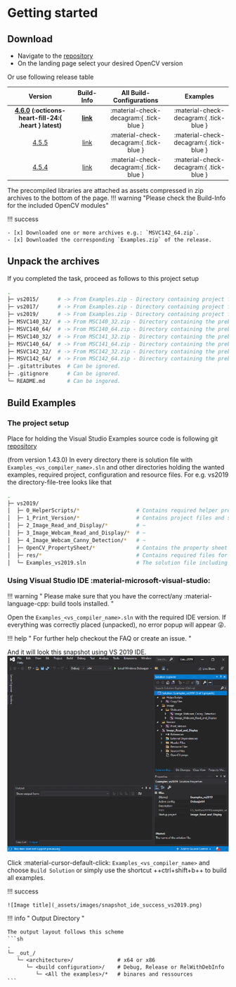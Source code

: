 # Getting started

## Download

- Navigate to the [repository](https://github.com/thommyho/Cpp-OpenCV-Windows-PreBuilts)
- On the landing page select your desired OpenCV version

Or use following release table

|                                                                Version                                                                |                                    Build-Info                                    |        All Build-Configurations         |                Examples                 |
|:-------------------------------------------------------------------------------------------------------------------------------------:|:--------------------------------------------------------------------------------:|:---------------------------------------:|:---------------------------------------:|
| **[4.6.0](https://github.com/thommyho/Cpp-OpenCV-Windows-PreBuilts/releases/tag/v4.6.0) (:octicons-heart-fill-24:{ .heart } latest)** | **[link](https://github.com/thommyho/Cpp-OpenCV-Windows-PreBuilts/tree/v4.6.0)** | :material-check-decagram:{ .tick-blue } | :material-check-decagram:{ .tick-blue } |
|                         [4.5.5](ttps://github.com/thommyho/Cpp-OpenCV-Windows-PreBuilts/releases/tag/v4.5.5)                          |   [link](https://github.com/thommyho/Cpp-OpenCV-Windows-PreBuilts/tree/v4.5.5)   | :material-check-decagram:{ .tick-blue } | :material-check-decagram:{ .tick-blue } |
|                         [4.5.4](ttps://github.com/thommyho/Cpp-OpenCV-Windows-PreBuilts/releases/tag/v4.5.4)                          |   [link](https://github.com/thommyho/Cpp-OpenCV-Windows-PreBuilts/tree/v4.5.4)   | :material-check-decagram:{ .tick-blue } | :material-check-decagram:{ .tick-blue } |

The precompiled libraries are attached as assets compressed in zip archives to the bottom of the page.
!!! warning "Please check the Build-Info for the included OpenCV modules"

!!! success

    - [x] Downloaded one or more archives e.g.: `MSVC142_64.zip`.
    - [x] Downloaded the corresponding `Examples.zip` of the release.

## Unpack the archives

If you completed the task, proceed as follows to this project setup

```sh
.
├─ vs2015/      # -> From Examples.zip - Directory containing project files (organize source code files and other resources) for Visual Studio 2015
├─ vs2017/      # -> From Examples.zip - Directory containing project files (organize source code files and other resources) for Visual Studio 2017
├─ vs2019/      # -> From Examples.zip - Directory containing project files (organize source code files and other resources) for Visual Studio 2019
├─ MSVC140_32/  # -> From MSC140_32.zip - Directory containing the prebuilt libraries and header files for Visual Studio 2015 targeting 32-bit
├─ MSVC140_64/  # -> From MSC140_64.zip - Directory containing the prebuilt libraries and header files for Visual Studio 2015 targeting 64-bit
├─ MSVC140_32/  # -> From MSC141_32.zip - Directory containing the prebuilt libraries and header files for Visual Studio 2017 targeting 32-bit
├─ MSVC140_64/  # -> From MSC141_64.zip - Directory containing the prebuilt libraries and header files for Visual Studio 2017 targeting 64-bit
├─ MSVC142_32/  # -> From MSC142_32.zip - Directory containing the prebuilt libraries and header files for Visual Studio 2019 targeting 64-bit
├─ MSVC142_64/  # -> From MSC142_64.zip - Directory containing the prebuilt libraries and header files for Visual Studio 2019 targeting 64-bit
├─ .gitattributes  # Can be ignored.
├─ .gitignore      # Can be ignored.
└─ README.md       # Can be ingored.
```

## Build Examples

### The project setup

Place for holding the Visual Studio Examples source code is following git [repository](https://github.com/thommyho/Cpp-OpenCV-Visual-Studio-Examples)

(from version 1.43.0) In every directory there is solution file with `Examples_<vs_compiler_name>.sln` and other directories holding the wanted examples, required project, configuration and resource files. For e.g. vs2019 the directory-file-tree looks like that

```sh
.
├─ vs2019/
│  ├─ 0_HelperScripts/*                  # Contains required helper projects e.g. copying files
│  ├─ 1_Print_Version/*                  # Contains project files and source code for this example
│  ├─ 2_Image_Read_and_Display/*         # ~
│  ├─ 3_Image_Webcam_Read_and_Display/*  # ~
│  ├─ 4_Image_Webcam_Canny_Detection/*   # ~
│  ├─ OpenCV_PropertySheet/*             # Contains the property sheet for easy including the required compile and linking dependencies
│  ├─ res/*                              # Contains required files for specific examples.
│  └─ Examples_vs2019.sln                # The solution file including and organizing all the example projects
```

### Using Visual Studio IDE :material-microsoft-visual-studio:

!!! warning " Please make sure that you have the correct/any :material-language-cpp: build tools installed. "

Open the `Examples_<vs_compiler_name>.sln` with the required IDE version.
If everything was correctly placed (unpacked), no error popup will appear :stuck_out_tongue_winking_eye:.

!!! help " For further help checkout the FAQ or create an issue. "

And it will look this snapshot using VS 2019 IDE.
![Image title](_assets/images/snapshot_ide_open_vs2019.png)

Click :material-cursor-default-click: `Examples_<vs_compiler_name>` and choose `Build Solution` or simply use the shortcut ++ctrl+shift+b++ to build all examples.

!!! success

    ![Image title](_assets/images/snapshot_ide_success_vs2019.png)

!!! info " Output Directory "

    The output layout follows this scheme
    ```sh
    .
    └─ _out_/
       └─ <architecture>/              # x64 or x86
          └─ <build configuration>/    # Debug, Release or RelWithDebInfo
             └─ <All the examples>/*   # binares and ressources
    ```
